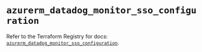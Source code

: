 # `azurerm_datadog_monitor_sso_configuration`

Refer to the Terraform Registry for docs: [`azurerm_datadog_monitor_sso_configuration`](https://registry.terraform.io/providers/hashicorp/azurerm/4.34.0/docs/resources/datadog_monitor_sso_configuration).
